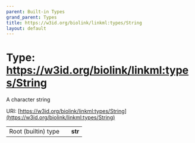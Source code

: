 ```yaml
---
parent: Built-in Types
grand_parent: Types
title: https://w3id.org/biolink/linkml:types/String
layout: default
---
```


# Type: https://w3id.org/biolink/linkml:types/String


A character string

URI: [https://w3id.org/biolink/linkml:types/String](https://w3id.org/biolink/linkml:types/String)

|  |  |  |
| --- | --- | --- |
| Root (builtin) type | | **str** |
